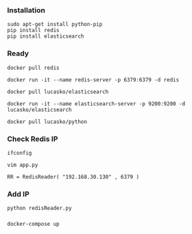 
### Installation

```
sudo apt-get install python-pip
pip install redis
pip install elasticsearch
```


### Ready
```
docker pull redis

docker run -it --name redis-server -p 6379:6379 -d redis 

docker pull lucasko/elasticsearch

docker run -it --name elasticsearch-server -p 9200:9200 -d lucasko/elasticsearch 

docker pull lucasko/python

```

### Check Redis IP

```
ifconfig

vim app.py
```

```
RR = RedisReader( "192.168.30.130" , 6379 )
```


### Add IP
```
python redisReader.py
```


###
```
docker-compose up
```
